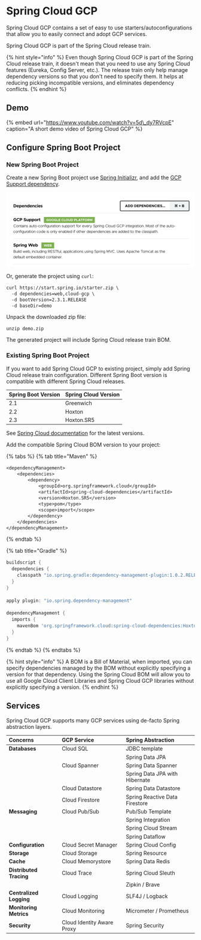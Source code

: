# Spring Cloud GCP

Spring Cloud GCP contains a set of easy to use starters/autoconfigurations that allow you to easily connect and adopt GCP services.

Spring Cloud GCP is part of the Spring Cloud release train.

{% hint style="info" %}
Even though Spring Cloud GCP is part of the Spring Cloud release train, it doesn't mean that you need to use any Spring Cloud features \(Eureka, Config Server, etc.\). The release train only help manage dependency versions so that you don't need to specify them. It helps at reducing picking incompatible versions, and eliminates dependency conflicts.
{% endhint %}

## Demo

{% embed url="https://www.youtube.com/watch?v=5d\_dy7RVcpE" caption="A short demo video of Spring Cloud GCP" %}

## Configure Spring Boot Project

### New Spring Boot Project

Create a new Spring Boot project use [Spring Initializr](https://start.spring.io/#!type=maven-project&language=java&platformVersion=2.2.6.RELEASE&packaging=jar&jvmVersion=1.8&groupId=com.example&artifactId=demo&name=demo&description=Demo%20project%20for%20Spring%20Boot&packageName=com.example.demo&dependencies=cloud-gcp,web), and add the [GCP Support dependency](https://start.spring.io/#!type=maven-project&language=java&platformVersion=2.2.6.RELEASE&packaging=jar&jvmVersion=1.8&groupId=com.example&artifactId=demo&name=demo&description=Demo%20project%20for%20Spring%20Boot&packageName=com.example.demo&dependencies=cloud-gcp,web).

![Add the GCP Support dependency](../.gitbook/assets/image%20%283%29.png)

Or, generate the project using `curl`:

```text
curl https://start.spring.io/starter.zip \
  -d dependencies=web,cloud-gcp \
  -d bootVersion=2.3.1.RELEASE
  -d baseDir=demo
```

Unpack the downloaded zip file:

```text
unzip demo.zip
```

The generated project will include Spring Cloud release train BOM. 

### Existing Spring Boot Project

If you want to add Spring Cloud GCP to existing project, simply add Spring Cloud release train configuration. Different Spring Boot version is compatible with different Spring Cloud releases.

| Spring Boot Version | Spring Cloud Version |
| :--- | :--- |
| 2.1 | Greenwich |
| 2.2 | Hoxton |
| 2.3 | Hoxton.SR5 |

See [Spring Cloud documentation](https://spring.io/projects/spring-cloud#learn) for the latest versions.

Add the compatible Spring Cloud BOM version to your project:

{% tabs %}
{% tab title="Maven" %}
```markup
<dependencyManagement>
    <dependencies>
        <dependency>
            <groupId>org.springframework.cloud</groupId>
            <artifactId>spring-cloud-dependencies</artifactId>
            <version>Hoxton.SR5</version>
            <type>pom</type>
            <scope>import</scope>
        </dependency>
    </dependencies>
</dependencyManagement>
```
{% endtab %}

{% tab title="Gradle" %}
```groovy
buildscript {
  dependencies {
    classpath "io.spring.gradle:dependency-management-plugin:1.0.2.RELEASE"
  }
}

apply plugin: "io.spring.dependency-management"

dependencyManagement {
  imports {
    mavenBom 'org.springframework.cloud:spring-cloud-dependencies:Hoxton.RELEASE'
  }
}
```
{% endtab %}
{% endtabs %}

{% hint style="info" %}
A BOM is a Bill of Material, when imported, you can specify dependencies managed by the BOM without explicitly specifying a version for that dependency.  Using the Spring Cloud BOM will allow you to use all Google Cloud Client Libraries and Spring Cloud GCP libraries without explicitly specifying a version.
{% endhint %}

## Services

Spring Cloud GCP supports many GCP services using de-facto Spring abstraction layers.

| Concerns | GCP Service | Spring Abstraction |
| :--- | :--- | :--- |
| **Databases** | Cloud SQL | JDBC template |
|  |  | Spring Data JPA |
|  | Cloud Spanner | Spring Data Spanner |
|  |  | Spring Data JPA with Hibernate |
|  | Cloud Datastore | Spring Data Datastore |
|  | Cloud Firestore | Spring Reactive Data Firestore |
| **Messaging** | Cloud Pub/Sub | Pub/Sub Template |
|  |  | Spring Integration |
|  |  | Spring Cloud Stream |
|  |  | Spring Dataflow |
| **Configuration** | Cloud Secret Manager | Spring Cloud Config |
| **Storage** | Cloud Storage | Spring Resource |
| **Cache** | Cloud Memorystore | Spring Data Redis |
| **Distributed Tracing** | Cloud Trace | Spring Cloud Sleuth |
|  |  | Zipkin / Brave |
| **Centralized Logging** | Cloud Logging | SLF4J / Logback |
| **Monitoring Metrics** | Cloud Monitoring | Micrometer / Prometheus |
| **Security** | Cloud Identity Aware Proxy | Spring Security |


